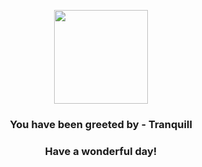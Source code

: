 <p align="center">
    <img src="https://raw.githubusercontent.com/PokeAPI/sprites/master/sprites/pokemon/520.png" width="150" height="150">
</p>
<h3 align="center">You have been greeted by - <b>Tranquill</b></h3>
<h3 align="center">Have a wonderful day!</h3>
